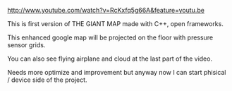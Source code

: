 http://www.youtube.com/watch?v=RcKxfq5g66A&feature=youtu.be

This is first version of THE GIANT MAP made with C++, open frameworks.

This enhanced google map will be projected on the floor with pressure sensor grids.

You can also see flying airplane and cloud at the last part of the video.

Needs more optimize and improvement but anyway now I can start phisical / device side of the project.
 

